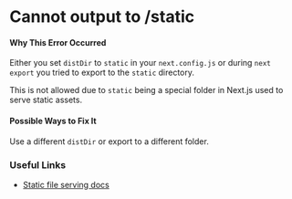 # Cannot output to /static

#### Why This Error Occurred

Either you set `distDir` to `static` in your `next.config.js` or during `next export` you tried to export to the `static` directory.

This is not allowed due to `static` being a special folder in Next.js used to serve static assets.

#### Possible Ways to Fix It

Use a different `distDir` or export to a different folder.

### Useful Links

- [Static file serving docs](https://nextjs.org/docs/basic-features/static-file-serving)
